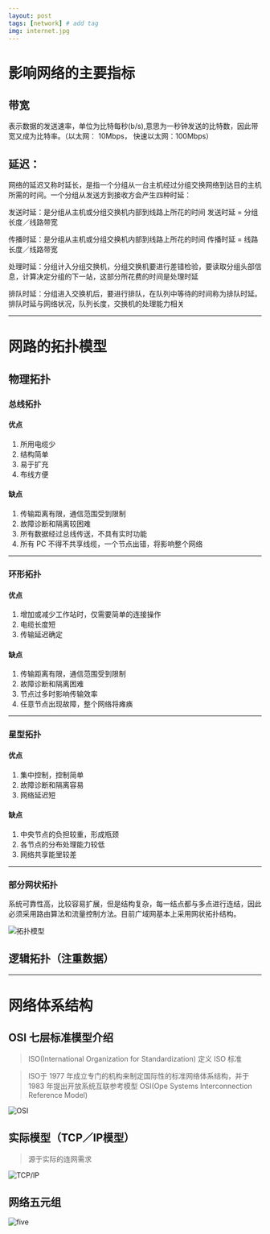 ```yaml
---
layout: post
tags: [network] # add tag
img: internet.jpg
---
```


# 影响网络的主要指标

## 带宽

表示数据的发送速率，单位为比特每秒(b/s),意思为一秒钟发送的比特数，因此带宽又成为比特率。（以太网： 10Mbps， 快速以太网：100Mbps）

## 延迟：

网络的延迟又称时延长，是指一个分组从一台主机经过分组交换网络到达目的主机所需的时间。一个分组从发送方到接收方会产生四种时延：

发送时延：是分组从主机或分组交换机内部到线路上所花的时间
发送时延 = 分组长度／线路带宽

传播时延：是分组从主机或分组交换机内部到线路上所花的时间
传播时延 = 线路长度／线路带宽

处理时延：分组计入分组交换机，分组交换机要进行差错检验，要读取分组头部信息，计算决定分组的下一站，这部分所花费的时间是处理时延

排队时延：分组进入交换机后，要进行排队，在队列中等待的时间称为排队时延。排队时延与网络状况，队列长度，交换机的处理能力相关

---

# 网路的拓扑模型

## 物理拓扑

### 总线拓扑

#### 优点

1. 所用电缆少
2. 结构简单
3. 易于扩充
4. 布线方便 

#### 缺点

1. 传输距离有限，通信范围受到限制
2. 故障诊断和隔离较困难
3. 所有数据经过总线传送，不具有实时功能
4. 所有 PC 不得不共享线缆，一个节点出错，将影响整个网络

---

### 环形拓扑

#### 优点

1. 增加或减少工作站时，仅需要简单的连接操作
2. 电缆长度短
3. 传输延迟确定

#### 缺点

1. 传输距离有限，通信范围受到限制
2. 故障诊断和隔离困难
3. 节点过多时影响传输效率
4. 任意节点出现故障，整个网络将瘫痪

---

### 星型拓扑

#### 优点

1. 集中控制，控制简单
2. 故障诊断和隔离容易
3. 网络延迟短

#### 缺点

1. 中央节点的负担较重，形成瓶颈
2. 各节点的分布处理能力较低
3. 网络共享能里较差


---

### 部分网状拓扑

系统可靠性高，比较容易扩展，但是结构复杂，每一结点都与多点进行连结，因此必须采用路由算法和流量控制方法。目前广域网基本上采用网状拓扑结构。

<img src="{{site.baseurl}}/assets/img/15101932083048.jpg" alt="拓扑模型" />

## 逻辑拓扑（注重数据）

---

# 网络体系结构

## OSI 七层标准模型介绍

> ISO(International Organization for Standardization) 定义 ISO 标准

> ISO于 1977 年成立专门的机构来制定国际性的标准网络体系结构，并于 1983 年提出开放系统互联参考模型 OSI(Ope Systems Interconnection Reference Model)

<img src="{{site.baseurl}}/assets/img/15104061082543.jpg" alt="OSI" />

## 实际模型（TCP／IP模型）

> 源于实际的连网需求

<img src="{{site.baseurl}}/assets/img/15104066248523.jpg" alt="TCP/IP" />

## 网络五元组

<img src="{{site.baseurl}}/assets/img/15104069693847.jpg" alt="five" />


















 

